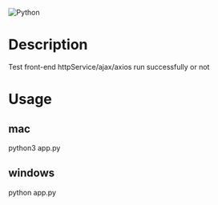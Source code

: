 ![Python](https://img.shields.io/badge/python-3670A0?style=for-the-badge&logo=python&logoColor=ffdd54)

# Description
Test front-end httpService/ajax/axios run successfully or not

# Usage
## mac
python3 app.py

## windows
python app.py
